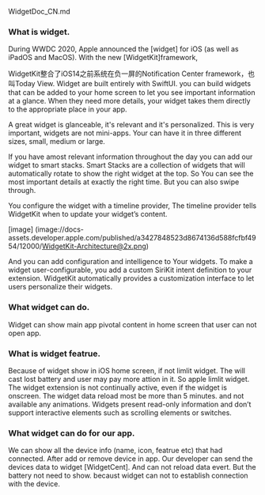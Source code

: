 WidgetDoc_CN.md

### What is widget.

During WWDC 2020, Apple announced the [widget] for iOS (as well as iPadOS and MacOS). With the new [WidgetKit]framework, 

WidgetKit整合了iOS14之前系统在负一屏的Notification Center framework，也叫Today View. Widget are built entirely with SwiftUI. you can build widgets that can be added to your home screen to let you see important information at a glance. When they need more details, your widget takes them directly to the appropriate place in your app.

 A great widget is glanceable, it's relevant and it's personalized. This is very important, widgets are not mini-apps. Your can have it in three different sizes, small, medium or large.
  
 If you have amost relevant information throughout the day you can add our widget to smart stacks. Smart Stacks are a collection of widgets that will automatically rotate to show the right widget at the top. So You can see the most important details at exactly the right time. But you can also swipe through. 
 

 You configure the widget with a timeline provider,  The timeline provider tells WidgetKit when to update your widget’s content.

 [image] (image://docs-assets.developer.apple.com/published/a3427848523d8674136d588fcfbf4954/12000/WidgetKit-Architecture@2x.png)

 And you can add configuration and intelligence to Your widgets. 
 To make a widget user-configurable, you add a custom SiriKit intent definition to your extension. WidgetKit automatically provides a customization interface to let users personalize their widgets.



### What widget can do.

Widget can show main app pivotal content in home screen that user can not open app.

### What is widget featrue.

Because of widget show in iOS home screen, if not limlit widget. The will cast lost battery and user may pay more attion in it. So apple limlit widget. The widget extension is not continually active, even if the widget is onscreen. The widget data reload most be more than 5 minutes. and not available any animations. Widgets present read-only information and don’t support interactive elements such as scrolling elements or switches.

### What widget can do for our app.

We can show all the device info (name, icon, featrue etc) that had connected. After add or remove device in app. Our developer can send the devices data to widget  [WidgetCent]. And can not reload data evert. But the battery not need to show. becaust widget can not to establish connection with the device. 
